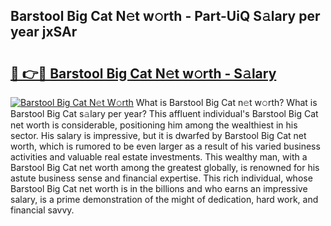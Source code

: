 ## Barstool Big Cat N𝚎t w𝚘rth - Part-UiQ S𝚊lary per year jxSAr

# <h2><a href="http://gc1nve.nevu.top/?p=Barstool+Big+Cat">🔗 👉🔴 Barstool Big Cat N𝚎t w𝚘rth - S𝚊lary</a></h2>

[![Barstool Big Cat N𝚎t W𝚘rth](https://i.imgur.com/Oavwk0R.jpeg)](http://gc1nve.nevu.top/?p=Barstool+Big+Cat)
What is Barstool Big Cat n𝚎t w𝚘rth? What is Barstool Big Cat s𝚊lary per year?
This affluent individual's Barstool Big Cat net worth is considerable, positioning him among the wealthiest in his sector. His salary is impressive, but it is dwarfed by Barstool Big Cat net worth, which is rumored to be even larger as a result of his varied business activities and valuable real estate investments. This wealthy man, with a Barstool Big Cat net worth among the greatest globally, is renowned for his astute business sense and financial expertise. This rich individual, whose Barstool Big Cat net worth is in the billions and who earns an impressive salary, is a prime demonstration of the might of dedication, hard work, and financial savvy.
